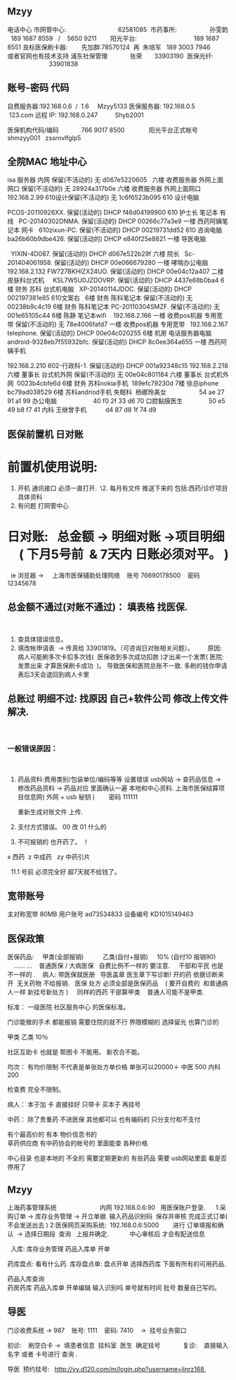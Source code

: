 ## Mzyy 



电话中心
市网管中心:                              62581085 
市药事所:                   孙雯韵   189 1687 8559   /    5650 9211       
阳光平台:                                 189 1687 8551
良标医保刷卡器:        先加群:78570124  再  朱培军   189 3003 7946         或者官网也有技术支持
浦东社保管理             张荣       33903190 
医保光纤:                                 33901838  



## 账号-密码 代码
自费服务器:192.168.0.6  /  1.6     Mzyy5133
医保服务器: 192.168.0.5              123.com
远程 IP: 192.168.0.247          Shyb2001


医保机构代码/编码             766 9017 8500             
阳光平台正式帐号       shmzyy001   zssrnvlfglp5    



## 全院MAC 地址中心
isa 服务器 内网 保留(不活动的) 无 d067e5220605
 
六楼 收费服务器 外网上面网口 保留(不活动的) 无 28924a317b0e 六楼 收费服务器 外网上面网口
 
192.168.2.99 610设计保留(不活动的) 无 1c6f6523b095 610 设计电脑 

PCOS-20110926XX. 保留(活动的) DHCP f46d04199900 610 护士长 笔记本 有线
 
PC-20140302DNMA. 保留(活动的) DHCP 00266c77a3e9 一楼 西药阿姨笔记本 网卡
 
610zixun-PC. 保留(不活动的) DHCP 00219731dd52 610 咨询电脑 
ba26b60b9dbe426. 保留(活动的) DHCP e840f25e8821 一楼 导医电脑 

 
YIXIN-4D087. 保留(活动的) DHCP d067e522b29f 六楼 院长
 
Sc-201404061958. 保留(活动的) DHCP 00e066679280 一楼 哮喘办公电脑
 
192.168.2.132 FW727BKHIZX24UO. 保留(活动的) DHCP 00e04c12a407 二楼 皮肤科台式机
 
 
KSL7W5U0JZDOVRP. 保留(活动的) DHCP 4437e68b0ba4 6楼 财务 苏科 台式机电脑
 
XP-20140114JDOC. 保留(活动的) DHCP 002197381e85 610文案右
 
6楼 财务 陈科笔记本 保留(不活动的) 无 00238b9c4c19 6楼 财务 陈科笔记本
PC-20110304SMZF. 保留(不活动的) 无 001e65105c44 6楼 陈静 笔记本wifi 
 
192.168.2.166 一楼 收费pos机器 专用宽带 保留(不活动的) 无 78e4006fafd7 一楼 收费pos机器 专用宽带
 
192.168.2.167 telephone. 保留(活动的) DHCP 00e04c020255 6楼 机房 电话服务器电脑
 
 
android-9328eb7f55932bfc. 保留(活动的) DHCP 8c0ee364a655 一楼 西药阿姨手机

192.168.2.210 602-行政科-1. 保留(活动的) DHCP 001a92348c15 
192.168.2.218 六楼 董事长 台式机外网 保留(不活动的) 无 00e04c801184 六楼 董事长 台式机外网 
0023b4cbfe6d 6楼 财务 苏科nokia手机
 189efc79230d 7楼 徐总iphone
bc79ad038529 6楼 苏科andriod手机
失眠科 
杨娜玲美女                   54 ae 27 91 a1 99
办公电脑                     40 f0 2f 33 d6 70
口腔黏膜医生               50 e5 49 b8 f7 41
内科 王继曾手机           d4 87 d8 1f 74 d9
 




## 医保前置机 日对账

# 前置机使用说明:
1. 开机 通讯接口 必须一直打开.
 \2. 每月有文件 推送下来的  包括:西药/诊疗项目 具体资料 
3. 有问题 打网管中心

# 日对账:   总金额 → 明细对账 →项目明细     ( 下月5号前  & 7天内 日账必须对平。 )
 
ie 浏览器 →     上海市医保辅助处理网络    账号 76690178500    密码 12345678        
 
## 总金额不通过(对账不通过)：  填表格 找医保.
 
1. 查具体错误信息。
2. 填改帐申请表  → 传真给 33901819。（可咨询日对账相关问题）。     
	  
	原因: 
	病人可能刷多次卡扣多次钱(  医保收到多次成功扣款 )才出来一个发票( 医院:发票出来 才算医保刷卡成功  )。 导致医保和医院总账不一致.
	多刷的钱你申请表后3天会退回到病人卡里 
  
## 总账过 明细不过:  找原因 自己+软件公司 修改上传文件解决.
 

### 一般错误原因：
 
1. 药品资料:费用类别/包装单位/编码等等 设置错误 
	 usb网站 → 查药品信息 → 修改药品资料 → 药品对应 里面确认一遍 本地和中心资料.
	 上海市医保结算项目信息网( 外网 + usb 秘钥 )        密码 111111 

	 重新生成对账文件 上传.

2. 支付方式错误。 00 改 01 什么的
3. 不可报销的 也开药了。 ！
	   
	  

x 西药  z 中成药   zy 中药引片






 
11.1 号前 必须完全好 超7天就不给钱了。
 

## 宽带账号
主对称宽带  80MB
用户账号 ad73534833
设备编号 KD1015149463




## 医保政策

医保药品:     甲类(全部报销)           乙类(自付+报销)     10% (自付10 报销90)           ...... ... 
 
普通医保 / 大病医保   自费比例不一样的 要注意.     干部和平民 也是不一样的 . 
 
病人: 带医保就医册   导医盖章 医生章下写诊断! 开的药 依据诊断来开  无关药物 不给报销.
 
医保 处方 必须全部是医保药品    ( 要开自费的  和普通病人一样 新挂号新处方 )
 
 
同样的西药 干部算甲类    普通人可能不是甲类.




标准： 一级医院  社区服务中心  的医保标准。

门诊能做的手术 都能报销   需要住院的就不行     界限模糊的 选择留光  也算门诊的

甲类 乙类  10％ 

社区互助卡  也就是 帮困卡 不能用。 新农合不能。

均次：   有均价限制  不代表是单张处方单价格  单张可以20000＋
中医 500
内科 200

检查费  完全不限制。

病人：
本子加 卡  直接挂好
只带卡     买本子 再挂号


中药： 
除了贵重药 不进医保   其他都可以
也有编码的    只分支付和不支付  


 有个最高价的     有本 物价信息书的  
 草药供应商  有中药协会的帐号的  里面能查 各种价格  




中心目录 也是本地的  不全的 需要定期更新的       有些药品 需要 usb网站里面 看是否停用了 



## Mzyy
上海药事管理系统                         内网 192.168.0.6:90   用医保账户登录.  
  
1:采购订单  → 库存业务管理 → 开立单据  输入药品识别码  保存并审核 完成正式订单( 不会发送出去 )
2:医保网页采购系统:  192.168.0.6:5000
       进行 订单填报和确认  → 选择日期段  查询   上报并确定.    
       中心审核后 才会有配送信息 


 
入库: 库存业务管理  药品入库单 开单 

药库盘点: 看有什么药.     库存盘点单: 盘点开单  选择西药库  下面有所有的可用药品.

药品入库查询  
药房药库 药品入库单 开单编辑 输入识别吗   单号就有时间   批号 数量自己写的。

## 导医
门诊收费系统   → 987    账号: 1111    密码: 7410    →  挂号业务窗口

初诊:    刷空白卡 →  填患者信息  挂科室  医生  确定挂号        
    
复诊:    直接输入名字 或者 卡号进行 查询 .



导医  预约挂号:   http://yy.d120.com/m/login.php?username=linrz168   





